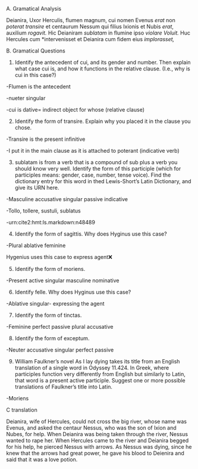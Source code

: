A. Gramatical Analysis

Deianira,
  Uxor Herculis, flumen magnum,
    cui nomen Evenus *erat*
non *poterat transire*
et centaurum Nessum
  qui filius Ixionis et Nubis *erat*,
auxilium *rogavit.*
Hic
  Deianiram *sublatam* in flumine ipso *violare*
*Voluit.*
  Huc
Hercules
  cum *intervenisset
    et Deianira cum fidem eius *implorasset,*

B. Gramatical Questions 
1. Identify the antecedent of cui, and its gender and number. Then explain what case cui is, and how it functions in the relative clause. (I.e., why is cui in this case?)

-Flumen is the antecedent

-nueter singular

-cui is dative= indirect object for whose (relative clause)

2. Identify the form of transire. Explain why you placed it in the clause you chose.

-Transire is the present infinitive

-I put it in the main clause as it is attached to poterant (indicative verb)

3. sublatam is from a verb that is a compound of sub plus a verb you should know very well. Identify the form of this participle (which for participles means: gender, case, number, tense voice). Find the dictionary entry for this word in thed Lewis-Short’s Latin Dictionary, and give its URN here. 

-Masculine accusative singular passive indicative

-Tollo, tollere, sustuli, sublatus

-urn:cite2:hmt:ls.markdown:n48489

4. Identify the form of sagittis. Why does Hyginus use this case?

-Plural ablative feminine

Hygenius uses this case to express agent❌

5. Identify the form of moriens.

-Present active singular masculine nominative

6. Identify felle. Why does Hyginus use this case?

-Ablative singular- expressing the agent

7. Identify the form of tinctas.

-Feminine perfect passive plural accusative

8. Identify the form of exceptum.

-Neuter accusative singular perfect passive

9. William Faulkner’s novel As I lay dying takes its title from an English translation of a single word in Odyssey 11.424. In Greek, where participles function very differently from English but similarly to Latin, that word is a present active participle. Suggest one or more possible translations of Faulkner’s title into Latin.

-Moriens



C translation

Deianira, wife of Hercules, could not cross the big river, whose name was Evenus, and asked the centaur Nessus, who was the son of Ixion and Nubes, for help. When Deianira was being taken through the river, Nessus wanted to rape her. When Hercules came to the river and Deianira begged for his help, he pierced Nessus with arrows. As Nessus was dying, since he knew that the arrows had great power, he gave his blood to Deienira and said that it was a love potion.


